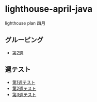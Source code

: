 # lighthouse-april-java
lighthouse plan 四月

## グルーピング
- [第2週](https://zhongtaoaki.notion.site/4-14-3bfb1cf227774759b47e40e390a6d9e1)

## 週テスト
- [第1週テスト](https://zhongtaoaki.notion.site/68ca96c14ec84730a71e76f8a6c5a4cb) 
- [第2週テスト](https://zhongtaoaki.notion.site/3a8c5e18621045ca83f5884e62301dd0) 
- [第3週テスト](https://zhongtaoaki.notion.site/3-68002a635f314b1691e6df014d977994)
